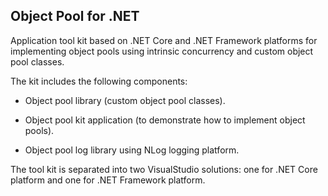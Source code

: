 Object Pool for .NET
--------------------
Application tool kit based on .NET Core and .NET Framework platforms for implementing object pools using intrinsic concurrency and custom object pool classes.

The kit includes the following components:

* Object pool library (custom object pool classes).

* Object pool kit application (to demonstrate how to implement object pools).

* Object pool log library using NLog logging platform.

The tool kit is separated into two VisualStudio solutions: one for .NET Core platform and one for .NET Framework platform.
